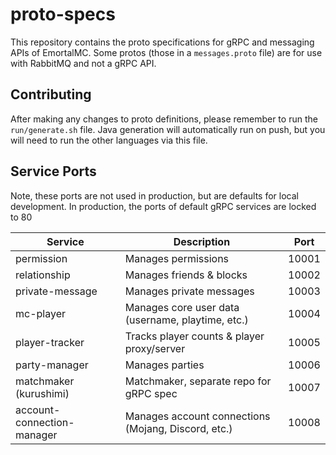 # proto-specs

This repository contains the proto specifications for gRPC and messaging APIs of EmortalMC.
Some protos (those in a `messages.proto` file) are for use with RabbitMQ and not a gRPC API.

## Contributing

After making any changes to proto definitions, please remember to run the `run/generate.sh` file.
Java generation will automatically run on push, but you will need to run the other languages via this file.

## Service Ports

Note, these ports are not used in production, but are defaults for local development.
In production, the ports of default gRPC services are locked to 80

| Service                    | Description                                         | Port  |
|----------------------------|-----------------------------------------------------|-------|
| permission                 | Manages permissions                                 | 10001 |
| relationship               | Manages friends & blocks                            | 10002 |
| private-message            | Manages private messages                            | 10003 |
| mc-player                  | Manages core user data (username, playtime, etc.)   | 10004 |
| player-tracker             | Tracks player counts & player proxy/server          | 10005 |
| party-manager              | Manages parties                                     | 10006 |
| matchmaker (kurushimi)     | Matchmaker, separate repo for gRPC spec             | 10007 |
| account-connection-manager | Manages account connections (Mojang, Discord, etc.) | 10008 |
